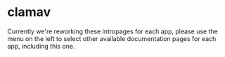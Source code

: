 # clamav

Currently we're reworking these intropages for each app, please use the menu on the left to select other available documentation pages for each app, including this one.
